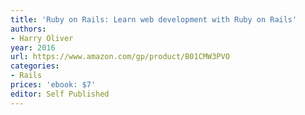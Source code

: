 ```yaml
---
title: 'Ruby on Rails: Learn web development with Ruby on Rails'
authors:
- Harry Oliver
year: 2016
url: https://www.amazon.com/gp/product/B01CMW3PVO
categories:
- Rails
prices: 'ebook: $7'
editor: Self Published
---
```


